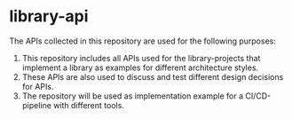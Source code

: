 # library-api

The APIs collected in this repository are used for the following purposes:

1. This repository includes all APIs used for the library-projects that implement a library as examples for different architecture styles.
2. These APIs are also used to discuss and test different design decisions for APIs.
3. The repository will be used as implementation example for a CI/CD-pipeline with different tools.

